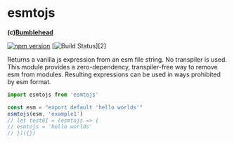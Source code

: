 esmtojs
=======
**(c)[Bumblehead][0]**

[![npm version](https://badge.fury.io/js/esmtojs.svg)](https://badge.fury.io/js/esmtojs) [![Build Status](https://github.com/iambumblehead/esmtojs/workflows/test/badge.svg)][2]

Returns a vanilla js expression from an esm file string. No transpiler is used. This module provides a zero-dependency, transpiler-free way to remove esm from modules. Resulting expressions can be used in ways prohibited by esm format.
```javascript
import esmtojs from 'esmtojs'

const esm = "export default 'hello worlds'"
esmtojs(esm, 'example1')
// let test01 = (esmtojs => {
// esmtojs = 'hello worlds'
// })({})
```

[0]: http://www.bumblehead.com "bumblehead"

